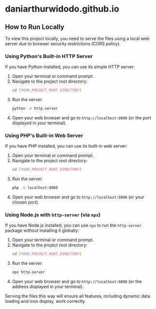 # daniarthurwidodo.github.io

## How to Run Locally

To view this project locally, you need to serve the files using a local web server due to browser security restrictions (CORS policy).

### Using Python's Built-in HTTP Server

If you have Python installed, you can use its simple HTTP server:

1.  Open your terminal or command prompt.
2.  Navigate to the project root directory:
    ```bash
    cd [YOUR_PROJECT_ROOT_DIRECTORY]
    ```
3.  Run the server:
    ```bash
    python -m http.server
    ```
4.  Open your web browser and go to `http://localhost:8000` (or the port displayed in your terminal).

### Using PHP's Built-in Web Server

If you have PHP installed, you can use its built-in web server:

1.  Open your terminal or command prompt.
2.  Navigate to the project root directory:
    ```bash
    cd [YOUR_PROJECT_ROOT_DIRECTORY]
    ```
3.  Run the server:
    ```bash
    php -S localhost:8000
    ```
4.  Open your web browser and go to `http://localhost:8000` (or your chosen port).

### Using Node.js with `http-server` (via `npx`)

If you have Node.js installed, you can use `npx` to run the `http-server` package without installing it globally:

1.  Open your terminal or command prompt.
2.  Navigate to the project root directory:
    ```bash
    cd [YOUR_PROJECT_ROOT_DIRECTORY]
    ```
3.  Run the server:
    ```bash
    npx http-server
    ```
4.  Open your web browser and go to `http://localhost:8080` (or the address displayed in your terminal).


Serving the files this way will ensure all features, including dynamic data loading and icon display, work correctly.